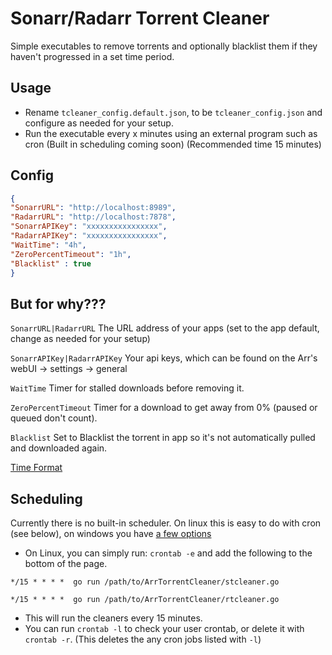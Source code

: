# Sonarr/Radarr Torrent Cleaner

Simple executables to remove torrents and optionally blacklist them if they haven't progressed in a set time period.

## Usage

- Rename `tcleaner_config.default.json`, to be `tcleaner_config.json` and configure as needed for your setup.
- Run the executable every x minutes using an external program such as cron (Built in scheduling coming soon) (Recommended time 15 minutes)

## Config

``` json
{
"SonarrURL": "http://localhost:8989",
"RadarrURL": "http://localhost:7878",
"SonarrAPIKey": "xxxxxxxxxxxxxxxx",
"RadarrAPIKey": "xxxxxxxxxxxxxxxx",
"WaitTime": "4h",
"ZeroPercentTimeout": "1h",
"Blacklist" : true
}

```
## But for why???
`SonarrURL|RadarrURL` The URL address of your apps (set to the app default, change as needed for your setup)

`SonarrAPIKey|RadarrAPIKey` Your api keys, which can be found on the Arr's webUI -> settings -> general

`WaitTime` Timer for stalled downloads before removing it.

`ZeroPercentTimeout` Timer for a download to get away from 0% (paused or queued don't count).

`Blacklist` Set to Blacklist the torrent in app so it's not automatically pulled and downloaded again.

[Time Format](https://golang.org/pkg/time/#ParseDuration)

## Scheduling

Currently there is no built-in scheduler. On linux this is easy to do with cron (see below), on windows you have [a few options](https://stackoverflow.com/a/132975)

- On Linux, you can simply run: `crontab -e` and add the following to the bottom of the page.

`*/15 * * * *  go run /path/to/ArrTorrentCleaner/stcleaner.go`

`*/15 * * * *  go run /path/to/ArrTorrentCleaner/rtcleaner.go`
- This will run the cleaners every 15 minutes.
- You can run `crontab -l` to check your user crontab, or delete it with `crontab -r`. (This deletes the any cron jobs listed with `-l`)
